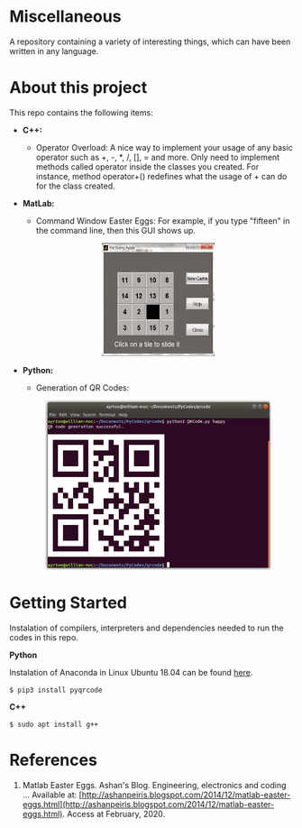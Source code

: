 # Miscellaneous
A repository containing a variety of interesting things, which can have been written in any language.

# About this project

This repo contains the following items:

- **C++:**
  - Operator Overload: A nice way to implement your usage of any basic operator such as +, -, *, /, [], = and more. Only need to implement methods called operator<op> inside the classes you created. For instance, method operator+() redefines what the usage of + can do for the class created.

- **MatLab:**
  - Command Window Easter Eggs: For example, if you type "fifteen" in the command line, then this GUI shows up.

  <p align="center">
	<img src="Screenshots/fifteen.jpg" height=200 width=200>
  </p>
  
- **Python:**
  - Generation of QR Codes:
  <p align="center">
	<img src="Screenshots/qrcode.png" height=300 width=400>
  </p>

# Getting Started

Instalation of compilers, interpreters and dependencies needed to run the codes in this repo.

**Python**

Instalation of Anaconda in Linux Ubuntu 18.04 can be found [here](https://www.digitalocean.com/community/tutorials/how-to-install-the-anaconda-python-distribution-on-ubuntu-18-04).

	$ pip3 install pyqrcode
	
**C++**
	
	$ sudo apt install g++


# References

1. Matlab Easter Eggs. Ashan's Blog. Engineering, electronics and coding ... Available at: [http://ashanpeiris.blogspot.com/2014/12/matlab-easter-eggs.html](http://ashanpeiris.blogspot.com/2014/12/matlab-easter-eggs.html). Access at February, 2020.
